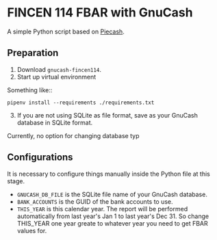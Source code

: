 # FINCEN 114 FBAR with GnuCash

A simple Python script based on [Piecash](https://github.com/sdementen/piecash).

## Preparation

1. Download ``gnucash-fincen114``.
2. Start up virtual environment

Something like::

    pipenv install --requirements ./requirements.txt

3. If you are not using SQLite as file format, save as your GnuCash database in SQLite format.

Currently, no option for changing database typ

## Configurations

It is necessary to configure things manually inside the Python file at this stage.

- ``GNUCASH_DB_FILE`` is the SQLite file name of your GnuCash database.
- ``BANK_ACCOUNTS`` is the GUID of the bank accounts to use. 
- ``THIS_YEAR`` is this calendar year. The report will be performed automatically from last year's Jan 1 to last year's Dec 31. So change THIS_YEAR one year greate to whatever year you need to get FBAR values for.

